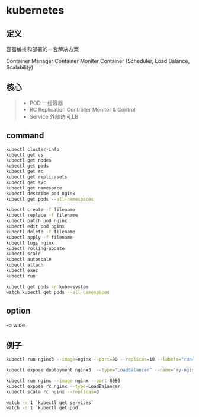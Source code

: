 # kubernetes

## 定义

容器编排和部署的一套解决方案

Container Manager
Container Moniter
Container (Scheduler, Load Balance, Scalability)

## 核心

>* POD      一组容器
>* RC       Replication Controller Monitor & Control
>* Service  外部访问,LB

## command

```sh
kubectl cluster-info
kubectl get cs
kubectl get nodes
kubectl get pods
kubectl get rc
kubectl get replicasets
kubectl get svc
kubectl get namespace
kubectl describe pod nginx
kubectl get pods --all-namespaces

kubectl create -f filename
kubectl replace -f filename
kubectl patch pod nginx
kubectl edit pod nginx
kubectl delete -f filename
kubectl apply -f filename
kubectl logs nginx
kubectl rolling-update
kubectl scale
kubectl autoscale
kubectl attach
kubectl exec
kubectl run

kubectl get pods -n kube-system
watch kubectl get pods --all-namespaces
```

## option

-o wide

## 例子

```sh
kubectl run nginx3 --image=nginx --port=80 --replicas=10 --labels="run=lb"

kubectl expose deployment nginx3  --type="LoadBalancer" --name="my-nginx"

kubectl run nginx --image nginx --port 8080
kubectl expose rc nginx --type=LoadBalancer
kubectl scala rc nginx --replicas=3

watch -n 1 `kubectl get services`
watch -n 1 `kubectl get pod`
```
